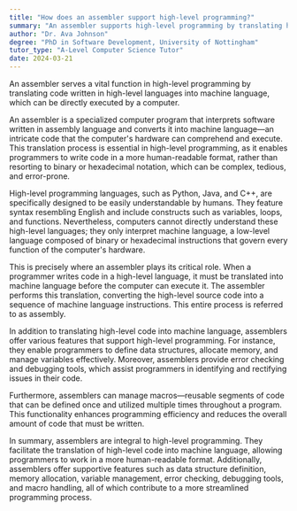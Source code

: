 ```yaml
---
title: "How does an assembler support high-level programming?"
summary: "An assembler supports high-level programming by translating high-level language code into machine language that a computer can execute."
author: "Dr. Ava Johnson"
degree: "PhD in Software Development, University of Nottingham"
tutor_type: "A-Level Computer Science Tutor"
date: 2024-03-21
---
```


An assembler serves a vital function in high-level programming by translating code written in high-level languages into machine language, which can be directly executed by a computer.

An assembler is a specialized computer program that interprets software written in assembly language and converts it into machine language—an intricate code that the computer's hardware can comprehend and execute. This translation process is essential in high-level programming, as it enables programmers to write code in a more human-readable format, rather than resorting to binary or hexadecimal notation, which can be complex, tedious, and error-prone.

High-level programming languages, such as Python, Java, and C++, are specifically designed to be easily understandable by humans. They feature syntax resembling English and include constructs such as variables, loops, and functions. Nevertheless, computers cannot directly understand these high-level languages; they only interpret machine language, a low-level language composed of binary or hexadecimal instructions that govern every function of the computer's hardware.

This is precisely where an assembler plays its critical role. When a programmer writes code in a high-level language, it must be translated into machine language before the computer can execute it. The assembler performs this translation, converting the high-level source code into a sequence of machine language instructions. This entire process is referred to as assembly.

In addition to translating high-level code into machine language, assemblers offer various features that support high-level programming. For instance, they enable programmers to define data structures, allocate memory, and manage variables effectively. Moreover, assemblers provide error checking and debugging tools, which assist programmers in identifying and rectifying issues in their code.

Furthermore, assemblers can manage macros—reusable segments of code that can be defined once and utilized multiple times throughout a program. This functionality enhances programming efficiency and reduces the overall amount of code that must be written.

In summary, assemblers are integral to high-level programming. They facilitate the translation of high-level code into machine language, allowing programmers to work in a more human-readable format. Additionally, assemblers offer supportive features such as data structure definition, memory allocation, variable management, error checking, debugging tools, and macro handling, all of which contribute to a more streamlined programming process.
    